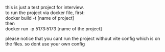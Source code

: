 this is just a test project for interview.  
to run the project via docker file, first:  
docker build -t [name of project]  
then   
docker run  -p 5173:5173 [name of the project]  
  
please notice that you cant run the project without vite config which is on the files. so dont use your own config  
